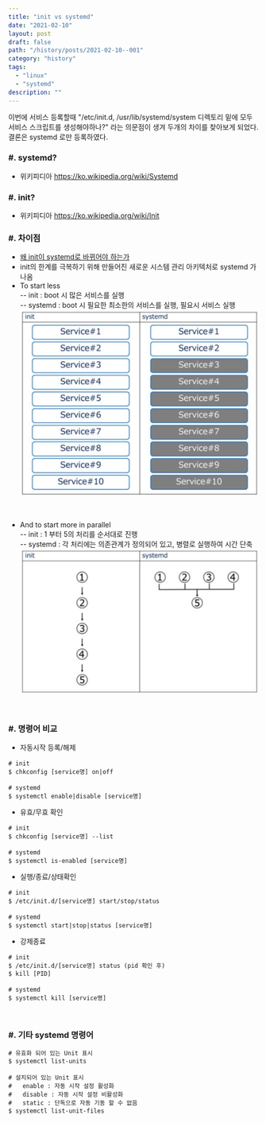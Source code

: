 ```yaml
---
title: "init vs systemd"
date: "2021-02-10"
layout: post
draft: false
path: "/history/posts/2021-02-10--001"
category: "history"
tags:
  - "linux"
  - "systemd"
description: ""
---
```


이번에 서비스 등록할때 "/etc/init.d, /usr/lib/systemd/system 디렉토리 밑에 모두 서비스 스크립트를 생성해야하나?" 라는 의문점이 생겨 두개의 차이를 찾아보게 되었다.  
결론은 systemd 로만 등록하였다. 

### #. systemd?
- 위키피디아 https://ko.wikipedia.org/wiki/Systemd

### #. init?
- 위키피디아 https://ko.wikipedia.org/wiki/Init

### #. 차이점
- [왜 init이 systemd로 바뀌어야 하는가](https://www.tecmint.com/systemd-replaces-init-in-linux/)
- init의 한계를 극복하기 위해 만들어진 새로운 시스템 관리 아키텍처로 systemd 가 나옴
- To start less  
    -- init : boot 시 많은 서비스를 실행  
    -- systemd : boot 시 필요한 최소한의 서비스를 실행, 필요시 서비스 실행  
![](./001-01.PNG)

<br>

- And to start more in parallel  
    -- init : 1 부터 5의 처리를 순서대로 진행  
    -- systemd : 각 처리에는 의존관계가 정의되어 있고, 병렬로 실행하여 시간 단축  
![](./001-02.PNG)

<br>

### #. 명령어 비교
- 자동시작 등록/해제

```
# init
$ chkconfig [service명] on|off

# systemd
$ systemctl enable|disable [service명]
```

- 유효/무효 확인

```
# init
$ chkconfig [service명] --list

# systemd
$ systemctl is-enabled [service명]
```

- 실행/종료/상태확인

```
# init
$ /etc/init.d/[service명] start/stop/status

# systemd
$ systemctl start|stop|status [service명]
```

- 강제종료

```
# init
$ /etc/init.d/[service명] status (pid 확인 후)
$ kill [PID]

# systemd
$ systemctl kill [service명]
```

<br>

### #. 기타 systemd 명령어
```
# 유효화 되어 있는 Unit 표시
$ systemctl list-units

# 설치되어 있는 Unit 표시
#   enable : 자동 시작 설정 활성화
#   disable : 자동 시작 설정 비활성화
#   static : 단독으로 자동 기동 할 수 없음
$ systemctl list-unit-files
```
